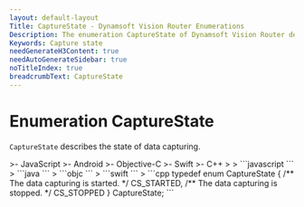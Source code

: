 ```yaml
---
layout: default-layout
Title: CaptureState - Dynamsoft Vision Router Enumerations
Description: The enumeration CaptureState of Dynamsoft Vision Router describes the state of data capturing.
Keywords: Capture state
needGenerateH3Content: true
needAutoGenerateSidebar: true
noTitleIndex: true
breadcrumbText: CaptureState
---
```


# Enumeration CaptureState

`CaptureState` describes the state of data capturing.

<div class="sample-code-prefix template2"></div>
   >- JavaScript
   >- Android
   >- Objective-C
   >- Swift
   >- C++
   >
>
```javascript
```
>
```java
```
>
```objc
```
>
```swift
```
>
```cpp
typedef enum CaptureState
{
   /** The data capturing is started. */
   CS_STARTED,
   /** The data capturing is stopped. */
   CS_STOPPED
} CaptureState;
```
